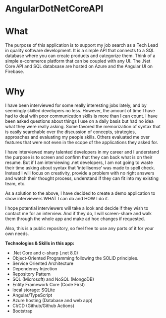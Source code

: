 # AngularDotNetCoreAPI

# What
The purpose of this application is to support my job search as a Tech Lead in quality software development.  It is a simple API that connects to a SQL database where you can create products and categorize them. Think of a simple e-commerce platform that can be coupled with any UI. The .Net Core API and SQL databsase are hosted on Azure and the Angular UI on Firebase.

# Why
I have been interviewed for some really interesting jobs lately, and by seemingly skilled developers no less. However, the amount of time I have had to deal with poor communication skills is more than I can count. I have been asked questions about things I use on a daily basis but had no idea what they were really asking. Some favored the memorization of syntax that is easily searchable over the discussion of concepts, strategies, approaches and evaluating my people skills. Others evaluated me over features that were not even in the scope of the applications they asked for. 

I have interviewed many talented developers in my career and I understand the purpose is to screen and confirm that they can back what is on their resume. But if I am interviewing .net developers, I am not going to waste their time asking about syntax that ‘intellisense’ was made to spell check. Instead I will focus on creativity, provide a problem with no right answers and watch their thought process, understand if they can fit into my existing team, etc.

As a solution to the above, I have decided to create a demo application to show interviewers WHAT I can do and HOW I do it. 

I hope potential interviewers will take a look and decide if they wish to contact me for an interview. And if they do, I will screen-share and walk them through the whole app and make ad hoc changes if requested.

Also, this is a public repository, so feel free to use any parts of it for your own needs.

**Technologies & Skills in this app:** <br>
- .Net Core and c-sharp (.net 8.0)
- Object-Oriented Programming following the SOLID principles.
- Service Oriented Architecture
- Dependency Injection
- Repository Pattern
- SQL (Microsoft) and NoSQL (MongoDB)
- Entity Framework Core (Code First)
- local storage: SQLite
- Angular/TypeScript
- Azure hosting (Database and web app)
- CI/CD (Github/Github Actions)
- Bootstrap


